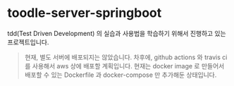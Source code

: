 # toodle-server-springboot

tdd(Test Driven Development) 의 실습과 사용법을 학습하기 위해서 진행하고 있는 프로젝트입니다.

> 현재, 별도 서버에 배포되지는 않았습니다.
> 차후에, github actions 와 travis ci 를 사용해서 aws 상에 배포할 계획입니다.
> 현재는 docker image 로 만들어서 배포할 수 있는 Dockerfile 과 docker-compose 만 추가해둔 상태입니다.
